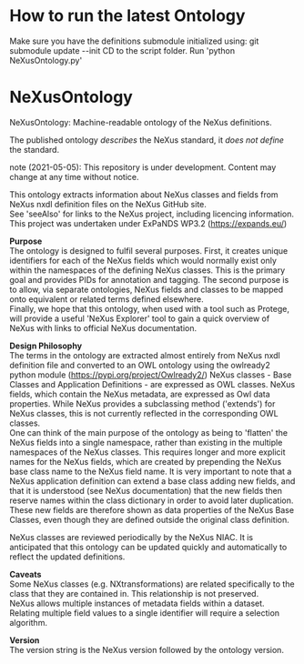 # How to run the latest Ontology

Make sure you have the definitions submodule initialized using: git submodule update --init
CD to the script folder. Run 'python NeXusOntology.py'

# NeXusOntology
NeXusOntology: Machine-readable ontology of the NeXus definitions.

The published ontology _describes_ the NeXus standard, it _does not define_ the standard.

note (2021-05-05): This repository is under development.  Content may change at any time without notice.

This ontology extracts information about NeXus classes and fields from
NeXus nxdl definition files on the NeXus GitHub site.  
See 'seeAlso' for links to the NeXus project, including licencing information.  
    This project was undertaken under ExPaNDS WP3.2 (https://expands.eu/)
    
**Purpose**    
The ontology is designed to fulfil several purposes. First, it creates unique identifiers
for each of the NeXus fields which would normally exist only within the namespaces of the
defining NeXus classes. This is the primary goal and provides PIDs for annotation and tagging.
The second purpose is to allow, via separate ontologies, NeXus fields and classes to be mapped
onto equivalent or related terms defined elsewhere.  
Finally, we hope that this ontology, when used with a tool such as Protege, will provide a
useful 'NeXus Explorer' tool to gain a quick overview of NeXus with links to official NeXus 
documentation.
    
**Design Philosophy**    
The terms in the ontology are extracted almost entirely from NeXus nxdl definition file and converted to
an OWL ontology using the owlready2 python module (https://pypi.org/project/Owlready2/)
NeXus classes - Base Classes and Application Definitions - are expressed as OWL classes.
NeXus fields, which contain the NeXus metadata, are expressed as Owl data properties.
While NeXus provides a subclassing method ('extends') for NeXus classes, this is not currently reflected
in the corresponding OWL classes.  
One can think of the main purpose of the ontology as being to 'flatten' the NeXus fields into a single
namespace, rather than existing in the multiple namespaces of the NeXus classes. This requires longer and
more explicit names for the NeXus fields, which are created by prepending the NeXus base class name to the
NeXus field name. It is very important to note that a NeXus application definition can extend a base class
adding new fields, and that it is understood (see NeXus documentation) that the new fields then reserve names
within the class dictionary in order to avoid later duplication. These new fields are therefore shown as data
properties of the NeXus Base Classes, even though they are defined outside the original class definition.  
    
NeXus classes are reviewed periodically by the NeXus NIAC. It is anticipated that this ontology can be updated 
quickly and automatically to reflect the updated definitions.
    
**Caveats**  
Some NeXus classes (e.g. NXtransformations) are related specifically to the class that they are contained in.
This relationship is not preserved.  
NeXus allows multiple instances of metadata fields within a dataset. Relating multiple field values to a
single identifier will require a selection algorithm.
    
**Version**  
The version string is the NeXus version followed by the ontology version.

